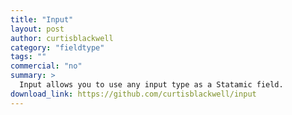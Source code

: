 ```yaml
---
title: "Input"
layout: post
author: curtisblackwell
category: "fieldtype"
tags: ""
commercial: "no"
summary: >
  Input allows you to use any input type as a Statamic field.
download_link: https://github.com/curtisblackwell/input
---
```


